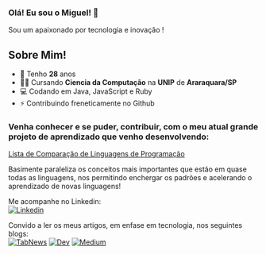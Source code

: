 ### Olá! Eu sou o Miguel! 👋

Sou um apaixonado por tecnologia e inovação !

## Sobre Mim!
  - 🎉 Tenho **28** anos
  - 👨‍🎓 Cursando **Ciencia da Computação** na **UNIP** de **Araraquara/SP**
  - 💻 Codando em Java, JavaScript e Ruby
  - ⚡ Contribuindo freneticamente no Github

### Venha conhecer e se puder, contribuir, com o meu atual grande projeto de aprendizado que venho desenvolvendo:
[Lista de Comparação de Linguagens de Programação](https://github.com/migmoroni/Programming-Languages-Comparison-List)

Basimente paraleliza os conceitos mais importantes que estão em quase todas as linguagens, nos permitindo enchergar os padrões e acelerando o aprendizado de novas linguagens!

Me acompanhe no Linkedin:
<br>
<a href="https://www.linkedin.com/in/migmoroni/"><img src="" alt="Linkedin"></a>

Convido a ler os meus artigos, em enfase em tecnologia, nos seguintes blogs:
<br>
<a href="https://www.tabnews.com.br/migmoroni"><img src="" alt="TabNews"></a>
<a href="https://dev.to/migmoroni"><img src="" alt="Dev"></a>
<a href="https://medium.com/@migmoroni"><img src="" alt="Medium"></a>
